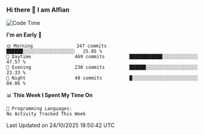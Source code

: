 ### Hi there 👋 I am Alfian

<!--START_SECTION:waka-->
![Code Time](http://img.shields.io/badge/Code%20Time-671%20hrs%2013%20mins-blue)

**I'm an Early 🐤** 

```text
🌞 Morning                247 commits         ██████░░░░░░░░░░░░░░░░░░░   25.05 % 
🌆 Daytime                469 commits         ████████████░░░░░░░░░░░░░   47.57 % 
🌃 Evening                230 commits         ██████░░░░░░░░░░░░░░░░░░░   23.33 % 
🌙 Night                  40 commits          █░░░░░░░░░░░░░░░░░░░░░░░░   04.06 % 
```


📊 **This Week I Spent My Time On** 

```text
💬 Programming Languages: 
No Activity Tracked This Week
```


 Last Updated on 24/10/2025 18:50:42 UTC
<!--END_SECTION:waka-->
